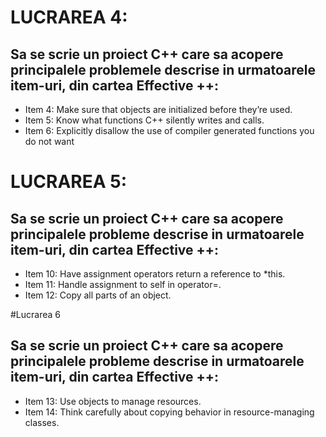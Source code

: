 # LUCRAREA 4:
## Sa se scrie un proiect C++ care sa acopere principalele problemele descrise in urmatoarele item-uri, din cartea Effective ++:

- Item 4: Make sure that objects are initialized before they’re used.
- Item 5: Know what functions C++ silently writes and calls.
- Item 6: Explicitly disallow the use of compiler generated functions you do not want

# LUCRAREA 5:
## Sa se scrie un proiect C++ care sa acopere principalele probleme descrise in urmatoarele item-uri, din cartea Effective ++:

- Item 10: Have assignment operators return a reference to *this.
- Item 11: Handle assignment to self in operator=.
- Item 12: Copy all parts of an object.

#Lucrarea 6

## Sa se scrie un proiect C++ care sa acopere principalele probleme descrise in urmatoarele item-uri, din cartea Effective ++:

- Item 13: Use objects to manage resources.
- Item 14: Think carefully about copying behavior in resource-managing classes.
